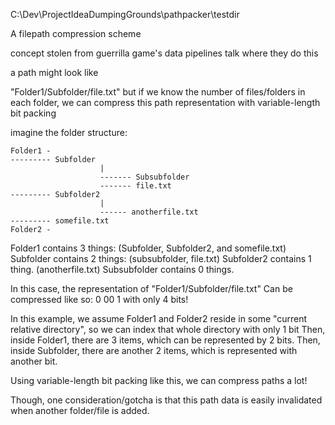 C:\\Dev\\ProjectIdeaDumpingGrounds\\pathpacker\\testdir

A filepath compression scheme

concept stolen from guerrilla game's data pipelines talk where they do this


a path might look like

"Folder1/Subfolder/file.txt"
but if we know the number of files/folders in each folder, we can compress this path representation with variable-length bit packing

imagine the folder structure:

``` 
Folder1 - 
--------- Subfolder
                    |
                    ------- Subsubfolder
                    ------- file.txt
--------- Subfolder2
                    |
                    ------ anotherfile.txt
--------- somefile.txt
Folder2 - 
```

Folder1 contains 3 things: (Subfolder, Subfolder2, and somefile.txt)
Subfolder contains 2 things: (subsubfolder, file.txt)
Subfolder2 contains 1 thing. (anotherfile.txt)
Subsubfolder contains 0 things.

In this case, the representation of 
"Folder1/Subfolder/file.txt"
Can be compressed like so: 0 00 1   with only 4 bits!

In this example, we assume Folder1 and Folder2 reside in some "current relative directory", so we can index that whole directory with only 1 bit
Then, inside Folder1, there are 3 items, which can be represented by 2 bits.
Then, inside Subfolder, there are another 2 items, which is represented with another bit.

Using variable-length bit packing like this, we can compress paths a lot!

Though, one consideration/gotcha is that this path data is easily invalidated when another folder/file is added.

